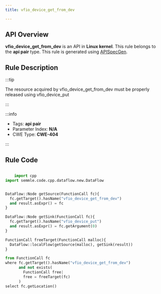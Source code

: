 ```yaml
---
title: vfio_device_get_from_dev

---
```



## API Overview
**vfio_device_get_from_dev** is an API in **Linux kernel**. This rule belongs to the **api pair** type. This rule is generated using [APISpecGen](../../tools/APISpecGen).
## Rule Description

:::tip

The resource acquired by vfio_device_get_from_dev must be properly released using vfio_device_put

:::

:::info

- Tags: **api pair**
- Parameter Index: **N/A**
- CWE Type: **CWE-404**

:::

## Rule Code
```python

    import cpp
import semmle.code.cpp.dataflow.new.DataFlow


DataFlow::Node getSource(FunctionCall fc){
  fc.getTarget().hasName("vfio_device_get_from_dev")
  and result.asExpr() = fc
}

DataFlow::Node getSink(FunctionCall fc){
  fc.getTarget().hasName("vfio_device_put")
  and result.asExpr() = fc.getArgument(0)
}

FunctionCall freeTarget(FunctionCall malloc){
  DataFlow::localFlow(getSource(malloc), getSink(result))
}

from FunctionCall fc
where fc.getTarget().hasName("vfio_device_get_from_dev")
      and not exists(
        FunctionCall free| 
        free = freeTarget(fc)
      )
select fc.getLocation()

    
```
